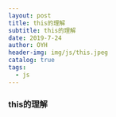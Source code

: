 ```yaml
---
layout: post
title: this的理解
subtitle: this的理解
date: 2019-7-24
author: OYH
header-img: img/js/this.jpeg
catalog: true
tags:
  - js
---
```


### this的理解
